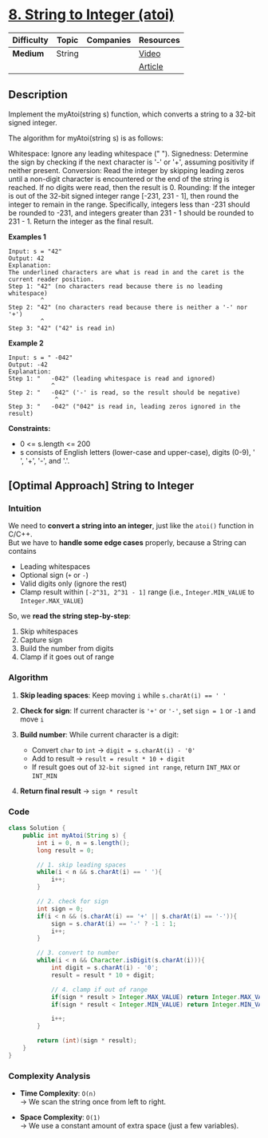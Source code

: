 # [8. String to Integer (atoi)](https://leetcode.com/problems/string-to-integer-atoi/description/)

| Difficulty | Topic  | Companies | Resources   |
| ---------- | ------ | --------- | ----------- |
| **Medium** | String |           | [Video](https://youtu.be/2I9XO8jwZCA?si=eZfGbiEXW4akv7c-) |
|            |        |           | [Article](https://www.geeksforgeeks.org/write-your-own-atoi/) |

## Description
Implement the myAtoi(string s) function, which converts a string to a 32-bit signed integer.

The algorithm for myAtoi(string s) is as follows:

Whitespace: Ignore any leading whitespace (" ").
Signedness: Determine the sign by checking if the next character is '-' or '+', assuming positivity if neither present.
Conversion: Read the integer by skipping leading zeros until a non-digit character is encountered or the end of the string is reached. If no digits were read, then the result is 0.
Rounding: If the integer is out of the 32-bit signed integer range [-231, 231 - 1], then round the integer to remain in the range. Specifically, integers less than -231 should be rounded to -231, and integers greater than 231 - 1 should be rounded to 231 - 1.
Return the integer as the final result.

**Examples 1**
```
Input: s = "42"
Output: 42
Explanation:
The underlined characters are what is read in and the caret is the current reader position.
Step 1: "42" (no characters read because there is no leading whitespace)
         ^
Step 2: "42" (no characters read because there is neither a '-' nor '+')
         ^
Step 3: "42" ("42" is read in)
```

**Example 2**
```
Input: s = " -042"
Output: -42
Explanation:
Step 1: "   -042" (leading whitespace is read and ignored)
            ^
Step 2: "   -042" ('-' is read, so the result should be negative)
             ^
Step 3: "   -042" ("042" is read in, leading zeros ignored in the result)
```

**Constraints:**
- 0 <= s.length <= 200
- s consists of English letters (lower-case and upper-case), digits (0-9), ' ', '+', '-', and '.'.

## [Optimal Approach] String to Integer 

### Intuition

We need to **convert a string into an integer**, just like the `atoi()` function in C/C++.  
But we have to **handle some edge cases** properly, because a String can contains
- Leading whitespaces
- Optional sign (`+` or `-`)
- Valid digits only (ignore the rest)
- Clamp result within `[-2^31, 2^31 - 1]` range (i.e., `Integer.MIN_VALUE` to `Integer.MAX_VALUE`)

So, we **read the string step-by-step**:
1. Skip whitespaces
2. Capture sign
3. Build the number from digits
4. Clamp if it goes out of range

### Algorithm

1. **Skip leading spaces**: Keep moving `i` while `s.charAt(i) == ' '`

2. **Check for sign**: If current character is `'+'` or `'-'`, set `sign = 1` or `-1` and move `i`

3. **Build number**: While current character is a digit:
   - Convert `char` to `int` → `digit = s.charAt(i) - '0'`
   - Add to result → `result = result * 10 + digit`
   - If result goes out of `32-bit signed int range`, return `INT_MAX` or `INT_MIN`

4. **Return final result** → `sign * result`

### Code
```java
class Solution {
    public int myAtoi(String s) {
        int i = 0, n = s.length();
        long result = 0; 

        // 1. skip leading spaces
        while(i < n && s.charAt(i) == ' '){
            i++;
        }

        // 2. check for sign
        int sign = 0; 
        if(i < n && (s.charAt(i) == '+' || s.charAt(i) == '-')){
            sign = s.charAt(i) == '-' ? -1 : 1;
            i++;
        }

        // 3. convert to number
        while(i < n && Character.isDigit(s.charAt(i))){
            int digit = s.charAt(i) - '0';
            result = result * 10 + digit; 

            // 4. clamp if out of range
            if(sign * result > Integer.MAX_VALUE) return Integer.MAX_VALUE;
            if(sign * result < Integer.MIN_VALUE) return Integer.MIN_VALUE;

            i++;
        }

        return (int)(sign * result);
    }
}
```

### Complexity Analysis

- **Time Complexity**: `O(n)`  
  → We scan the string once from left to right.

- **Space Complexity**: `O(1)`  
  → We use a constant amount of extra space (just a few variables).

